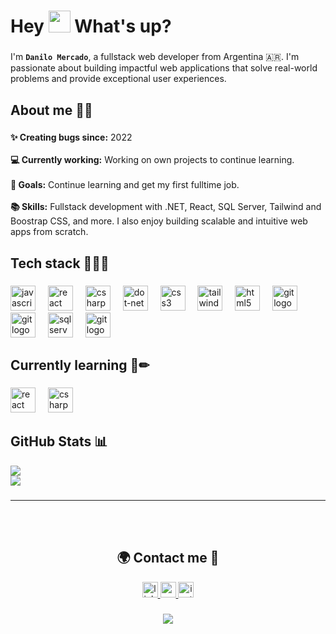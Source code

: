 

<h1 align="left">Hey <img src="https://media.giphy.com/media/hvRJCLFzcasrR4ia7z/giphy.gif" width="35"> What's up?</h1>

###

I'm **```Danilo Mercado```**, a fullstack web developer from Argentina 🇦🇷. I'm passionate about building impactful web applications that solve real-world problems and provide exceptional user experiences.



###

<h2 align="left">About me 🧑🏽</h2>

###

<p align="left">
  <strong>✨ Creating bugs since:</strong> 2022<br><br>
  <strong>💻 Currently working:</strong> Working on own projects to continue learning.<br><br>
  <strong>🎯 Goals:</strong> Continue learning and get my first fulltime job.<br><br>
  <strong>📚 Skills:</strong> Fullstack development with .NET, React, SQL Server, Tailwind and Boostrap CSS, and more. I also enjoy building scalable and intuitive web apps from scratch.
</p>

###

<h2 align="left">Tech stack 👩🏽‍💻</h2>

###

<div align="left">
  <img src="https://cdn.jsdelivr.net/gh/devicons/devicon/icons/javascript/javascript-original.svg" height="40" alt="javascript logo"  />
  <img width="12" />
  <img src="https://cdn.jsdelivr.net/gh/devicons/devicon/icons/react/react-original.svg" height="40" alt="react logo"  />
  <img width="12" />
  <img src="https://cdn.jsdelivr.net/gh/devicons/devicon/icons/csharp/csharp-original.svg" height="40" alt="csharp logo"  />
  <img width="12" />
  <img src="https://zh.opensuse.org/images/thumb/7/7d/Microsoft_.NET_logo.svg/456px-Microsoft_.NET_logo.svg.png" height="40" alt="dot-net logo"  />
  <img width="12" />
  <img src="https://cdn.jsdelivr.net/gh/devicons/devicon/icons/css3/css3-original.svg" height="40" alt="css3 logo"  />
  <img width="12" />
  <img src="https://cdn.jsdelivr.net/gh/devicons/devicon/icons/tailwindcss/tailwindcss-original.svg" height="40" alt="tailwindcss logo"  />
  <img width="12" />
  <img src="https://cdn.jsdelivr.net/gh/devicons/devicon/icons/html5/html5-original.svg" height="40" alt="html5 logo"  />
  <img width="12" />
  <img src="https://cdn.jsdelivr.net/gh/devicons/devicon/icons/git/git-original.svg" height="40" alt="git logo"  />
  <img width="12" />
  <img src="https://cdn.jsdelivr.net/gh/devicons/devicon/icons/figma/figma-original.svg" height="40" alt="git logo"  />
  <img width="12" />
  <img src="https://cdn.jsdelivr.net/gh/devicons/devicon@latest/icons/microsoftsqlserver/microsoftsqlserver-original.svg" height="40" alt="sql server logo"  />
  <img width="12" />
  <img src="https://cdn.jsdelivr.net/gh/devicons/devicon@latest/icons/sqlite/sqlite-original.svg" height="40" alt="git logo"  />
</div>

###

<h2 align="left">Currently learning 📔✏</h2>

###

<div align="left">
  <img src="https://cdn.jsdelivr.net/gh/devicons/devicon/icons/react/react-original.svg" height="40" alt="react logo"  />
  <img width="12" />
  <img src="https://cdn.jsdelivr.net/gh/devicons/devicon/icons/csharp/csharp-original.svg" height="40" alt="csharp logo"  />
  <img width="12" />
</div>

###


## GitHub Stats 📊

![](https://github-readme-streak-stats.herokuapp.com/?user=danilomercado&theme=nightowl&hide_border=false)<br/>
![](https://github-readme-stats.vercel.app/api/top-langs/?username=danilomercado&theme=nightowl&hide_border=false&include_all_commits=true&count_private=false&layout=compact)

###

<hr>
<br>
<br>

<h2 align="center">🌍 Contact me 🤗</h2>



<div align="center">
  <a href="https://www.linkedin.com/in/danilo-mercado-9316642aa/" target="_blank">
    <img src="https://img.shields.io/static/v1?message=LinkedIn&logo=linkedin&label=&color=0077B5&logoColor=white&labelColor=&style=for-the-badge" height="25" alt="linkedin logo"  />
  </a>
  <a href="mailto:danilomercado61@gmail.com.com?subject=Asunto&body=Hola, me gustaría hablar sobre..." target="_blank">
    <img src="https://img.shields.io/static/v1?message=Gmail&logo=gmail&label=&color=D14836&logoColor=white&labelColor=&style=for-the-badge" height="25" alt="gmail logo"  />
  </a>
  <a href="https://www.instagram.com/danilo.mercado/" target="_blank">
    <img src="https://img.shields.io/static/v1?message=Instagram&logo=instagram&label=&color=E4405F&logoColor=white&labelColor=&style=for-the-badge" height="25" alt="instagram logo"  />
  </a>
</div>

###


<div align="center">
  <img src="https://visitor-badge.laobi.icu/badge?page_id=danilomercado.danilomercado&left_color=black&right_color=purple"  />
</div>

###
